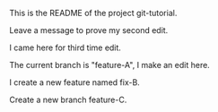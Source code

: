 This is the README of the project git-tutorial.

Leave a message to prove my second edit.


I came here for third time edit.

The current branch is "feature-A", I make an edit here.

I create a new feature named fix-B.

 Create a new branch feature-C.
